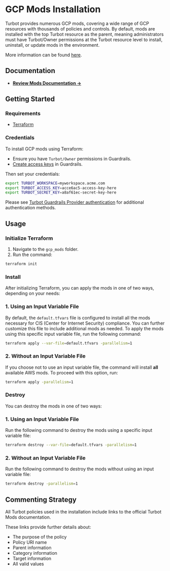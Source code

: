 # GCP Mods Installation

Turbot provides numerous GCP mods, covering a wide range of GCP resources with thousands of policies and controls. By default, mods are installed with the top Turbot resource as the parent, meaning administrators must have Turbot/Owner permissions at the Turbot resource level to install, uninstall, or update mods in the environment.

More information can be found [here](https://turbot.com/guardrails/docs/mods).

## Documentation

- **[Review Mods Documentation →](https://turbot.com/guardrails/docs/mods)**

## Getting Started

### Requirements

- [Terraform](https://developer.hashicorp.com/terraform/install)

### Credentials

To install GCP mods using Terraform:

- Ensure you have `Turbot/Owner` permissions in Guardrails.
- [Create access keys](https://turbot.com/guardrails/docs/guides/iam/access-keys#generate-a-new-guardrails-api-access-key) in Guardrails.

Then set your credentials:

```sh
export TURBOT_WORKSPACE=myworkspace.acme.com
export TURBOT_ACCESS_KEY=acce6ac5-access-key-here
export TURBOT_SECRET_KEY=a8af61ec-secret-key-here
```

Please see [Turbot Guardrails Provider authentication](https://registry.terraform.io/providers/turbot/turbot/latest/docs#authentication) for additional authentication methods.

## Usage

### Initialize Terraform

1. Navigate to the `gcp_mods` folder.
2. Run the command:

```sh
terraform init
```

### Install

After initializing Terraform, you can apply the mods in one of two ways, depending on your needs:

### 1. Using an Input Variable File

By default, the `default.tfvars` file is configured to install all the mods necessary for CIS (Center for Internet Security) compliance. You can further customize this file to include additional mods as needed. To apply the mods using this specific input variable file, run the following command:

```sh
terraform apply --var-file=default.tfvars -parallelism=1
```

### 2. Without an Input Variable File

If you choose not to use an input variable file, the command will install **all** available AWS mods. To proceed with this option, run:

```sh
terraform apply -parallelism=1
```

### Destroy 

You can destroy the mods in one of two ways:

### 1. Using an Input Variable File

Run the following command to destroy the mods using a specific input variable file:

```sh
terraform destroy --var-file=default.tfvars -parallelism=1
```

### 2. Without an Input Variable File

Run the following command to destroy the mods without using an input variable file:

```sh
terraform destroy -parallelism=1
```

## Commenting Strategy

All Turbot policies used in the installation include links to the official Turbot Mods documentation.

These links provide further details about:

- The purpose of the policy
- Policy URI name
- Parent information
- Category information
- Target information
- All valid values
